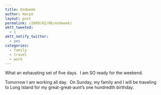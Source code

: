 ```yaml
---
title: Endweek
author: Harpo
layout: post
permalink: /2009/02/06/endweek/
aktt_tweeted:
  - 1
aktt_notify_twitter:
  - yes
categories:
  - family
  - travel
  - work
---
```

What an exhausting set of five days.  I am SO ready for the weekend.

Tomorrow I am working all day.  On Sunday, my family and I will be traveling to Long Island for my great-great-aunt&#8217;s one hundredth birthday.